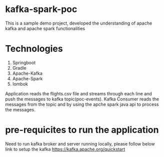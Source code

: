 # kafka-spark-poc
This is a sample demo project, developed the understanding of apache kafka and apache spark functionalities

# Technologies
1. Springboot
2. Gradle
3. Apache-Kafka
4. Apache-Spark
5. lombok

Application reads the flights.csv file and streams through each line and push the messages to kafka topic(poc-events).
Kafka Consumer reads the messages from the topic and by using the apche spark java api to process the messages.

# pre-requicites to run the application
Need to run kafka broker and server running locally,
please follow below link to setup the kafka
https://kafka.apache.org/quickstart


